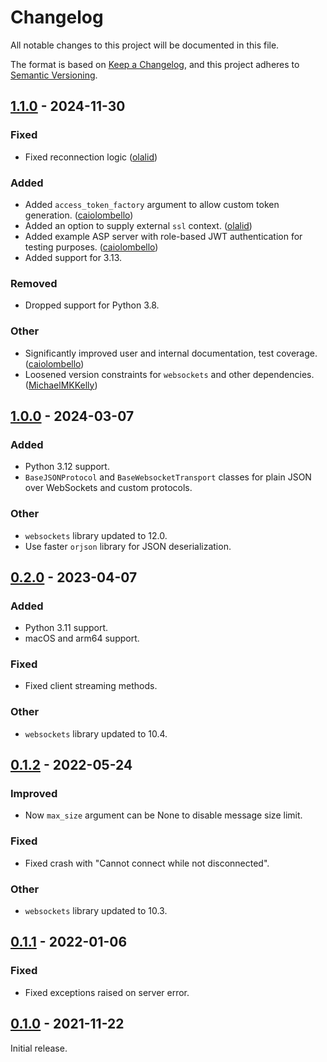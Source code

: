 # Changelog

All notable changes to this project will be documented in this file.

The format is based on [Keep a Changelog], and this project adheres to [Semantic Versioning].

## [1.1.0] - 2024-11-30

### Fixed

- Fixed reconnection logic ([olalid](https://github.com/olalid))

### Added

- Added `access_token_factory` argument to allow custom token generation. ([caiolombello](https://github.com/caiolombello))
- Added an option to supply external `ssl` context. ([olalid](https://github.com/olalid))
- Added example ASP server with role-based JWT authentication for testing purposes. ([caiolombello](https://github.com/caiolombello))
- Added support for 3.13.

### Removed

- Dropped support for Python 3.8.

### Other

- Significantly improved user and internal documentation, test coverage. ([caiolombello](https://github.com/caiolombello))
- Loosened version constraints for `websockets` and other dependencies. ([MichaelMKKelly](https://github.com/MichaelMKKelly))

## [1.0.0] - 2024-03-07

### Added

- Python 3.12 support.
- `BaseJSONProtocol` and `BaseWebsocketTransport` classes for plain JSON over WebSockets and custom protocols.

### Other

- `websockets` library updated to 12.0.
- Use faster `orjson` library for JSON deserialization.

## [0.2.0] - 2023-04-07

### Added

- Python 3.11 support.
- macOS and arm64 support.

### Fixed

- Fixed client streaming methods.

### Other

- `websockets` library updated to 10.4.

## [0.1.2] - 2022-05-24

### Improved

- Now `max_size` argument can be None to disable message size limit. 

### Fixed

- Fixed crash with "Cannot connect while not disconnected".

### Other

- `websockets` library updated to 10.3.

## [0.1.1] - 2022-01-06

### Fixed

- Fixed exceptions raised on server error.

## [0.1.0] - 2021-11-22

Initial release.

<!-- Links -->
[keep a changelog]: https://keepachangelog.com/en/1.0.0/
[semantic versioning]: https://semver.org/spec/v2.0.0.html

<!-- Versions -->
[Unreleased]: https://github.com/baking-bad/pysignalr/compare/1.1.0...HEAD
[1.1.0]: https://github.com/baking-bad/pysignalr/compare/1.0.0...1.1.0
[1.0.0]: https://github.com/baking-bad/pysignalr/compare/0.2.0...1.0.0
[0.2.0]: https://github.com/baking-bad/pysignalr/compare/0.1.2...0.2.0
[0.1.2]: https://github.com/baking-bad/pysignalr/compare/0.1.1...0.1.2
[0.1.1]: https://github.com/baking-bad/pysignalr/compare/0.1.0...0.1.1
[0.1.0]: https://github.com/baking-bad/pysignalr/releases/tag/0.1.0
